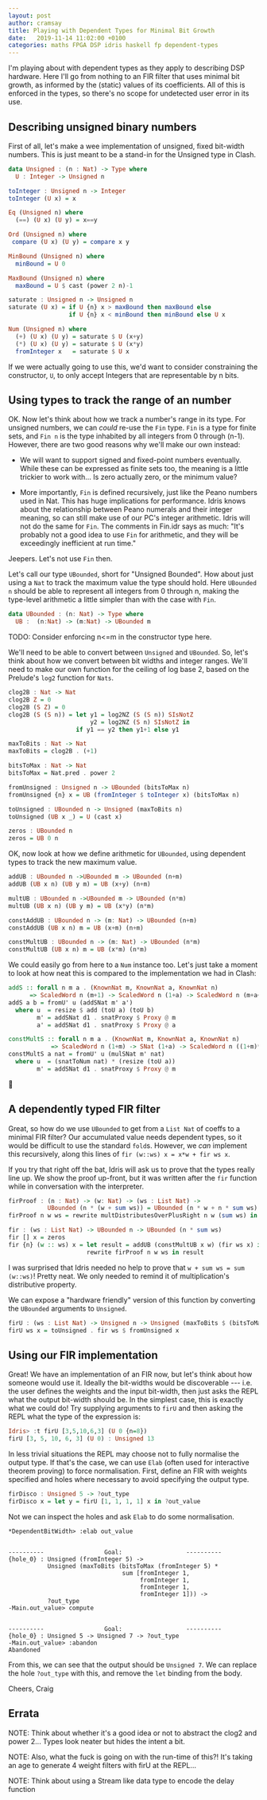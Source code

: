```yaml
---
layout: post
author: cramsay
title: Playing with Dependent Types for Minimal Bit Growth
date:   2019-11-14 11:02:00 +0100
categories: maths FPGA DSP idris haskell fp dependent-types
---
```


I'm playing about with dependent types as they apply to describing DSP hardware.
Here I'll go from nothing to an FIR filter that uses minimal bit growth, as
informed by the (static) values of its coefficients. All of this is enforced in
the types, so there's no scope for undetected user error in its use.


## Describing unsigned binary numbers

First of all, let's make a wee implementation of unsigned, fixed bit-width
numbers. This is just meant to be a stand-in for the Unsigned type in Clash.

```haskell
data Unsigned : (n : Nat) -> Type where
  U : Integer -> Unsigned n

toInteger : Unsigned n -> Integer
toInteger (U x) = x

Eq (Unsigned n) where
  (==) (U x) (U y) = x==y

Ord (Unsigned n) where
 compare (U x) (U y) = compare x y

MinBound (Unsigned n) where
  minBound = U 0

MaxBound (Unsigned n) where
  maxBound = U $ cast (power 2 n)-1

saturate : Unsigned n -> Unsigned n
saturate (U x) = if U {n} x > maxBound then maxBound else
                 if U {n} x < minBound then minBound else U x

Num (Unsigned n) where
  (+) (U x) (U y) = saturate $ U (x+y)
  (*) (U x) (U y) = saturate $ U (x*y)
  fromInteger x   = saturate $ U x
```

If we were actually going to use this, we'd want to consider constraining the
constructor, `U`, to only accept Integers that are representable by n bits.


## Using types to track the range of an number

OK. Now let's think about how we track a number's range in its type. For
unsigned numbers, we can _could_ re-use the `Fin` type. `Fin` is a type for
finite sets, and `Fin n` is the type inhabited by all integers from 0 through
(n-1). However, there are two good reasons why we'll make our own instead:

  * We will want to support signed and fixed-point numbers eventually. While
    these can be expressed as finite sets too, the meaning is a little trickier
    to work with... Is zero actually zero, or the minimum value?

  * More importantly, `Fin` is defined recursively, just like the Peano numbers
    used in Nat. This has huge implications for performance. Idris knows about
    the relationship between Peano numerals and their integer meaning, so can
    still make use of our PC's integer arithmetic. Idris will not do the same
    for `Fin`. The comments in Fin.idr says as much: "It's probably not a good
    idea to use `Fin` for arithmetic, and they will be exceedingly inefficient
    at run time."

Jeepers. Let's not use `Fin` then.

Let's call our type `UBounded`, short for "Unsigned Bounded". How about just
using a `Nat` to track the maximum value the type should hold. Here `UBounded n`
should be able to represent all integers from 0 through n, making the type-level
arithmetic a little simpler than with the case with `Fin`.

```haskell
data UBounded : (n: Nat) -> Type where
  UB :  (n:Nat) -> (m:Nat) -> UBounded m
```

TODO: Consider enforcing n<=m in the constructor type here.

We'll need to be able to convert between `Unsigned` and `UBounded`. So, let's
think about how we convert between bit widths and integer ranges. We'll need to
make our own function for the ceiling of log base 2, based on the Prelude's
`log2` function for `Nats`.

```haskell
clog2B : Nat -> Nat
clog2B Z = 0
clog2B (S Z) = 0
clog2B (S (S n)) = let y1 = log2NZ (S (S n)) SIsNotZ
                       y2 = log2NZ (S n) SIsNotZ in
                   if y1 == y2 then y1+1 else y1

maxToBits : Nat -> Nat
maxToBits = clog2B . (+1)

bitsToMax : Nat -> Nat
bitsToMax = Nat.pred . power 2

fromUnsigned : Unsigned n -> UBounded (bitsToMax n)
fromUnsigned {n} x = UB (fromInteger $ toInteger x) (bitsToMax n)

toUnsigned : UBounded n -> Unsigned (maxToBits n)
toUnsigned (UB x _) = U (cast x)

zeros : UBounded n
zeros = UB 0 n
```

OK, now look at how we define arithmetic for `UBounded`, using dependent types
to track the new maximum value.

```haskell
addUB : UBounded n ->UBounded m -> UBounded (n+m)
addUB (UB x n) (UB y m) = UB (x+y) (n+m)

multUB : UBounded n ->UBounded m -> UBounded (n*m)
multUB (UB x n) (UB y m) = UB (x*y) (n*m)

constAddUB : UBounded n -> (m: Nat) -> UBounded (n+m)
constAddUB (UB x n) m = UB (x+m) (n+m)

constMultUB : UBounded n -> (m: Nat) -> UBounded (n*m)
constMultUB (UB x n) m = UB (x*m) (n*m)
```

We could easily go from here to a `Num` instance too. Let's just take a moment
to look at how neat this is compared to the implementation we had in Clash:

```haskell
addS :: forall n m a . (KnownNat m, KnownNat a, KnownNat n)
      => ScaledWord n (m+1) -> ScaledWord n (1+a) -> ScaledWord n (m+a+2)
addS a b = fromU' u (addSNat m' a')
  where u  = resize $ add (toU a) (toU b)
        m' = addSNat d1 . snatProxy $ Proxy @ m
        a' = addSNat d1 . snatProxy $ Proxy @ a

constMultS :: forall n m a . (KnownNat m, KnownNat a, KnownNat n)
            => ScaledWord n (1+m) -> SNat (1+a) -> ScaledWord n ((1+m)*(1+a))
constMultS a nat = fromU' u (mulSNat m' nat)
  where u  = (snatToNum nat) * (resize (toU a))
        m' = addSNat d1 . snatProxy $ Proxy @ m
```

🤮

## A dependently typed FIR filter

Great, so how do we use `UBounded` to get from a `List Nat` of coeffs to a
minimal FIR filter? Our accumulated value needs dependent types, so it would be
difficult to use the standard `fold`s. However, we *can* implement this
recursively, along this lines of `fir (w::ws) x = x*w + fir ws x`.

If you try that right off the bat, Idris will ask us to prove that the types
really line up. We show the proof up-front, but it was written after the `fir`
function while in conversation with the interpreter.

```haskell
firProof : (n : Nat) -> (w: Nat) -> (ws : List Nat) ->
           UBounded (n * (w + sum ws)) = UBounded (n * w + n * sum ws)
firProof n w ws = rewrite multDistributesOverPlusRight n w (sum ws) in Refl

fir : (ws : List Nat) -> UBounded n -> UBounded (n * sum ws)
fir [] x = zeros
fir {n} (w :: ws) x = let result = addUB (constMultUB x w) (fir ws x) in
                      rewrite firProof n w ws in result
```

I was surprised that Idris needed no help to prove that `w + sum ws = sum
(w::ws)`! Pretty neat. We only needed to remind it of multiplication's
distributive property.

We can expose a "hardware friendly" version of this function by converting the
`UBounded` arguments to `Unsigned`.

```haskell
firU : (ws : List Nat) -> Unsigned n -> Unsigned (maxToBits $ (bitsToMax n) * (sum ws))
firU ws x = toUnsigned . fir ws $ fromUnsigned x
```


## Using our FIR implementation

Great! We have an implementation of an FIR now, but let's think about how
someone would use it. Ideally the bit-widths would be discoverable --- i.e. the
user defines the weights and the input bit-width, then just asks the REPL what
the output bit-width should be. In the simplest case, this is exactly what we
could do! Try supplying arguments to `firU` and then asking the REPL what the
type of the expression is:

```haskell
Idris> :t firU [3,5,10,6,3] (U 0 {n=8})
firU [3, 5, 10, 6, 3] (U 0) : Unsigned 13
```

In less trivial situations the REPL may choose not to fully normalise the output
type. If that's the case, we can use `Elab` (often used for interactive theorem
proving) to force normalisation. First, define an FIR with weights specified and
holes where necessary to avoid specifying the output type.

```haskell
firDisco : Unsigned 5 -> ?out_type
firDisco x = let y = firU [1, 1, 1, 1] x in ?out_value
```

Not we can inspect the holes and ask `Elab` to do some normalisation.

```
*DependentBitWidth> :elab out_value


----------                 Goal:                  ----------
{hole_0} : Unsigned (fromInteger 5) ->
           Unsigned (maxToBits (bitsToMax (fromInteger 5) *
                                sum [fromInteger 1,
                                     fromInteger 1,
                                     fromInteger 1,
                                     fromInteger 1])) ->
           ?out_type
-Main.out_value> compute


----------                 Goal:                  ----------
{hole_0} : Unsigned 5 -> Unsigned 7 -> ?out_type
-Main.out_value> :abandon
Abandoned
```

From this, we can see that the output should be `Unsigned 7`. We can replace the
hole `?out_type` with this, and remove the `let` binding from the body.

Cheers,
Craig


## Errata

NOTE: Think about whether it's a good idea or not to abstract the clog2 and
      power 2... Types look neater but hides the intent a bit.

NOTE: Also, what the fuck is going on with the run-time of this?! It's taking an
      age to generate 4 weight filters with firU at the REPL...

NOTE: Think about using a Stream like data type to encode the delay function
